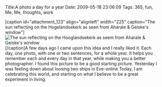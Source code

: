 Title:A photo a day for a year
Date: 2009-05-18 23:06:09
Tags: 365, fun, Me, Me, thoughts, work

[caption id="attachment_123" align="alignleft" width="225" caption="The sun
reflecting on the Hogelandsekerk as seen from Aharale & Geiske\'s
window"]![The sun reflecting on the Hooglandsekerk as seem from Aharale &
Geiske's window](/images/img_0034-225x300.jpg)[/caption]A few days ago I came
upon this idea and I really liked it. Each day, one photo, with one or two
sentences, for a whole year. It helps you remember each and every day in that
year, while making you a better photographer. I found this picture to be a
good starting picture. Yesterday I was feeling down about loosing two ships in
Eve-online Today, I am celebrating this world, and starting on what I believe
to be a great experiment in living.

